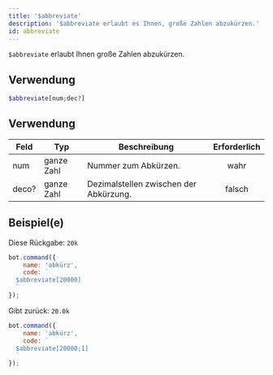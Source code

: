 ```yaml
---
title: '$abbreviate'
description: '$abbreviate erlaubt es Ihnen, große Zahlen abzukürzen.'
id: abbreviate
---
```


`$abbreviate` erlaubt Ihnen große Zahlen abzukürzen.

## Verwendung

```php
$abbreviate[num;dec?]
```

## Verwendung

| Feld  | Typ        | Beschreibung                           | Erforderlich |
| ----- | ---------- | -------------------------------------- |:------------:|
| num   | ganze Zahl | Nummer zum Abkürzen.                   |     wahr     |
| deco? | ganze Zahl | Dezimalstellen zwischen der Abkürzung. |    falsch    |

## Beispiel(e)

Diese Rückgabe: `20k`

```javascript
bot.command({
    name: 'abkürz',
    code: `
  $abbreviate[20000]
  `
});
```

Gibt zurück: `20.0k`

```javascript
bot.command({
    name: 'abkürz',
    code: `
  $abbreviate[20000;1]
  `
});
```
